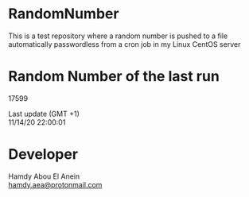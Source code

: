 # RandomNumber    
This is a test repository where a random number is pushed to a file automatically passwordless from a cron job in my Linux CentOS server    
# Random Number of the last run   
17599
      
Last update (GMT +1)    
11/14/20 22:00:01
# Developer    
Hamdy Abou El Anein   
hamdy.aea@protonmail.com
